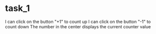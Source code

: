 # task_1
I can click on the button "+1" to count up  I can click on the button "-1" to count down  The number in the center displays the current counter value

